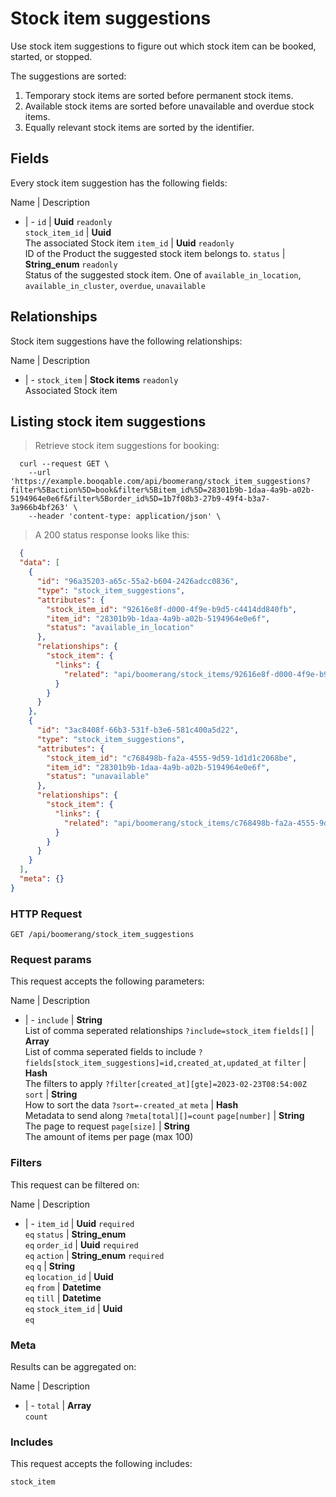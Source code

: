 # Stock item suggestions

Use stock item suggestions to figure out which stock item can be booked,
started, or stopped.

The suggestions are sorted:
  1. Temporary stock items are sorted before permanent stock items.
  2. Available stock items are sorted before unavailable and overdue stock items.
  3. Equally relevant stock items are sorted by the identifier.

## Fields
Every stock item suggestion has the following fields:

Name | Description
- | -
`id` | **Uuid** `readonly`<br>
`stock_item_id` | **Uuid** <br>The associated Stock item
`item_id` | **Uuid** `readonly`<br>ID of the Product the suggested stock item belongs to.
`status` | **String_enum** `readonly`<br>Status of the suggested stock item. One of `available_in_location`, `available_in_cluster`, `overdue`, `unavailable` 


## Relationships
Stock item suggestions have the following relationships:

Name | Description
- | -
`stock_item` | **Stock items** `readonly`<br>Associated Stock item


## Listing stock item suggestions



> Retrieve stock item suggestions for booking:

```shell
  curl --request GET \
    --url 'https://example.booqable.com/api/boomerang/stock_item_suggestions?filter%5Baction%5D=book&filter%5Bitem_id%5D=28301b9b-1daa-4a9b-a02b-5194964e0e6f&filter%5Border_id%5D=1b7f08b3-27b9-49f4-b3a7-3a966b4bf263' \
    --header 'content-type: application/json' \
```

> A 200 status response looks like this:

```json
  {
  "data": [
    {
      "id": "96a35203-a65c-55a2-b604-2426adcc0836",
      "type": "stock_item_suggestions",
      "attributes": {
        "stock_item_id": "92616e8f-d000-4f9e-b9d5-c4414dd840fb",
        "item_id": "28301b9b-1daa-4a9b-a02b-5194964e0e6f",
        "status": "available_in_location"
      },
      "relationships": {
        "stock_item": {
          "links": {
            "related": "api/boomerang/stock_items/92616e8f-d000-4f9e-b9d5-c4414dd840fb"
          }
        }
      }
    },
    {
      "id": "3ac8408f-66b3-531f-b3e6-581c400a5d22",
      "type": "stock_item_suggestions",
      "attributes": {
        "stock_item_id": "c768498b-fa2a-4555-9d59-1d1d1c2068be",
        "item_id": "28301b9b-1daa-4a9b-a02b-5194964e0e6f",
        "status": "unavailable"
      },
      "relationships": {
        "stock_item": {
          "links": {
            "related": "api/boomerang/stock_items/c768498b-fa2a-4555-9d59-1d1d1c2068be"
          }
        }
      }
    }
  ],
  "meta": {}
}
```

### HTTP Request

`GET /api/boomerang/stock_item_suggestions`

### Request params

This request accepts the following parameters:

Name | Description
- | -
`include` | **String** <br>List of comma seperated relationships `?include=stock_item`
`fields[]` | **Array** <br>List of comma seperated fields to include `?fields[stock_item_suggestions]=id,created_at,updated_at`
`filter` | **Hash** <br>The filters to apply `?filter[created_at][gte]=2023-02-23T08:54:00Z`
`sort` | **String** <br>How to sort the data `?sort=-created_at`
`meta` | **Hash** <br>Metadata to send along `?meta[total][]=count`
`page[number]` | **String** <br>The page to request
`page[size]` | **String** <br>The amount of items per page (max 100)


### Filters

This request can be filtered on:

Name | Description
- | -
`item_id` | **Uuid** `required`<br>`eq`
`status` | **String_enum** <br>`eq`
`order_id` | **Uuid** `required`<br>`eq`
`action` | **String_enum** `required`<br>`eq`
`q` | **String** <br>`eq`
`location_id` | **Uuid** <br>`eq`
`from` | **Datetime** <br>`eq`
`till` | **Datetime** <br>`eq`
`stock_item_id` | **Uuid** <br>`eq`


### Meta

Results can be aggregated on:

Name | Description
- | -
`total` | **Array** <br>`count`


### Includes

This request accepts the following includes:

`stock_item`





